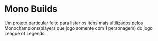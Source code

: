 # Mono Builds

Um projeto particular feito para listar os itens mais ultilizados pelos Monochampions(players que jogo somente com 1 personagem) do jogo League of Legends.
